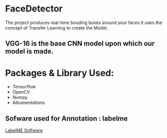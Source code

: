 # FaceDetector

The project produces real-time bouding boxes around your faces.It uses the concept of Transfer Learning to create the Model.

## VGG-16 is the base CNN model upon which our model is made.

# Packages & Library Used:
- Tensorflow
- OpenCV
- Numpy
- Albumentations

## Sofware used for Annotation : labelme
[LabelME Software](https://github.com/labelmeai/labelme)

